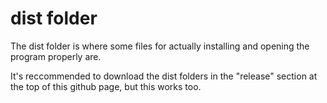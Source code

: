 # dist folder

The dist folder is where some files for actually installing and opening the program properly are.

It's reccommended to download the dist folders in the "release" section at the top of this github page, but this works too.
